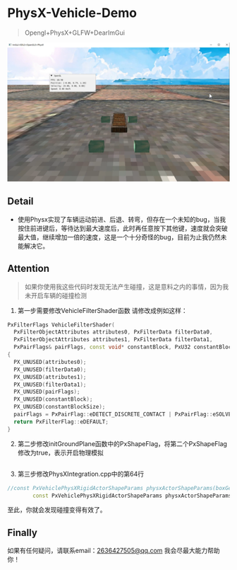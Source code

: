 ﻿# PhysX-Vehicle-Demo
> Opengl+PhysX+GLFW+DearImGui

![图片](https://github.com/capp-adocia/Physx-Vehicle-Demo/blob/master/img.png)

## Detail
- 使用Physx实现了车辆运动前进、后退、转弯，但存在一个未知的bug，当我按住前进键后，等待达到最大速度后，此时再任意按下其他键，速度就会突破最大值，继续增加一倍的速度，这是一个十分奇怪的bug，目前为止我仍然未能解决它。

## Attention
> 如果你使用我这些代码时发现无法产生碰撞，这是意料之内的事情，因为我未开启车辆的碰撞检测
1. 第一步需要修改VehicleFilterShader函数
请修改成例如这样：
  ```cpp
  PxFilterFlags VehicleFilterShader(
	PxFilterObjectAttributes attributes0, PxFilterData filterData0,
	PxFilterObjectAttributes attributes1, PxFilterData filterData1,
	PxPairFlags& pairFlags, const void* constantBlock, PxU32 constantBlockSize)
{
	PX_UNUSED(attributes0);
	PX_UNUSED(filterData0);
	PX_UNUSED(attributes1);
	PX_UNUSED(filterData1);
	PX_UNUSED(pairFlags);
	PX_UNUSED(constantBlock);
	PX_UNUSED(constantBlockSize);
	pairFlags = PxPairFlag::eDETECT_DISCRETE_CONTACT | PxPairFlag::eSOLVE_CONTACT;
	return PxFilterFlag::eDEFAULT;
}
  ```
2. 第二步修改initGroundPlane函数中的PxShapeFlag，将第二个PxShapeFlag修改为true，表示开启物理模拟
```cpp

```

3. 第三步修改PhysXIntegration.cpp中的第64行
```cpp
//const PxVehiclePhysXRigidActorShapeParams physxActorShapeParams(boxGeom, physxParams.physxActorBoxShapeLocalPose, defaultMaterial, PxShapeFlags(0), PxFilterData(), 
		const PxVehiclePhysXRigidActorShapeParams physxActorShapeParams(boxGeom, physxParams.physxActorBoxShapeLocalPose, defaultMaterial, PxShapeFlags(PxShapeFlag::eSIMULATION_SHAPE),
```

至此，你就会发现碰撞变得有效了。

## Finally
如果有任何疑问，请联系email：2636427505@qq.com
我会尽最大能力帮助你！

